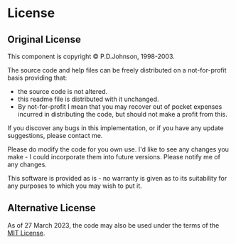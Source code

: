 # License

## Original License

This component is copyright © P.D.Johnson, 1998-2003.

The source code and help files can be freely distributed on a not-for-profit basis providing that:

* the source code is not altered.
* this readme file is distributed with it unchanged.
* By not-for-profit I mean that you may recover out of pocket expenses incurred in distributing the code, but should not make a profit from this.

If you discover any bugs in this implementation, or if you have any update suggestions, please contact me.

Please do modify the code for you own use. I'd like to see any changes you make - I could incorporate them into future versions. Please notify me of any changes.

This software is provided as is - no warranty is given as to its suitability for any purposes to which you may wish to put it.

## Alternative License

As of 27 March 2023, the code may also be used under the terms of the [MIT License](http://delphidabbler.mit-license.org/1998-2003/).
